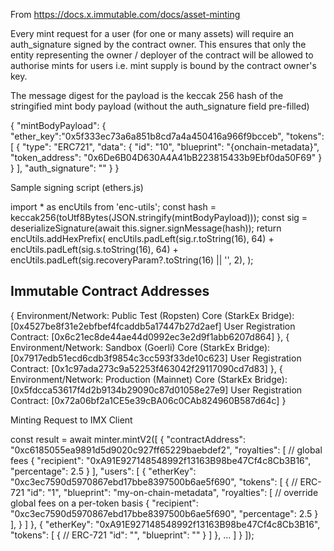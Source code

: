 From https://docs.x.immutable.com/docs/asset-minting

Every mint request for a user (for one or many assets) will require an auth_signature signed by the contract owner. This ensures that only the entity representing the owner / deployer of the contract will be allowed to authorise mints for users i.e. mint supply is bound by the contract owner's key.

The message digest for the payload is the keccak 256 hash of the stringified mint body payload (without the auth_signature field pre-filled)

{
  "mintBodyPayload": {
    "ether_key":"0x5f333ec73a6a851b8cd7a4a450416a966f9bcceb",
    "tokens": [
      {
        "type": "ERC721",
        "data": {
          "id": "10",
          "blueprint": "{onchain-metadata}",
          "token_address": "0x6De6B04D630A4A41bB223815433b9Ebf0da50F69"
        }
      }
    ],
    "auth_signature": ""
  }
}

Sample signing script (ethers.js)

import * as encUtils from 'enc-utils';
const hash = keccak256(toUtf8Bytes(JSON.stringify(mintBodyPayload)));
const sig = deserializeSignature(await this.signer.signMessage(hash));
return encUtils.addHexPrefix(
  encUtils.padLeft(sig.r.toString(16), 64) +
  encUtils.padLeft(sig.s.toString(16), 64) +
  encUtils.padLeft(sig.recoveryParam?.toString(16) || '', 2),
);

## Immutable Contract Addresses

{
    Environment/Network: Public Test (Ropsten)
    Core (StarkEx Bridge): [0x4527be8f31e2ebfbef4fcaddb5a17447b27d2aef]
    User Registration Contract: [0x6c21ec8de44ae44d0992ec3e2d9f1abb6207d864]
},
{
    Environment/Network: Sandbox (Goerli)
    Core (StarkEx Bridge): [0x7917edb51ecd6cdb3f9854c3cc593f33de10c623]
    User Registration Contract: [0x1c97ada273c9a52253f463042f29117090cd7d83]
},
{
    Environment/Network: Production (Mainnet)
    Core (StarkEx Bridge): [0x5fdcca53617f4d2b9134b29090c87d01058e27e9]
    User Registration Contract: [0x72a06bf2a1CE5e39cBA06c0CAb824960B587d64c]
}

Minting Request to IMX Client

const result = await minter.mintV2([
  {
      "contractAddress": "0xc6185055ea9891d5d9020c927ff65229baebdef2",
      "royalties": [ // global fees
          {
              "recipient": "0xA91E927148548992f13163B98be47Cf4c8Cb3B16",
              "percentage": 2.5
          }
      ],
      "users": [
          {
              "etherKey": "0xc3ec7590d5970867ebd17bbe8397500b6ae5f690",
              "tokens": [
                  {
                      // ERC-721
                      "id": "1",
                      "blueprint": "my-on-chain-metadata",
                      "royalties": [ // override global fees on a per-token basis
                          {
                              "recipient": "0xc3ec7590d5970867ebd17bbe8397500b6ae5f690",
                              "percentage": 2.5
                          }
                      ],
                  }
              ]
          },
          {
              "etherKey": "0xA91E927148548992f13163B98be47Cf4c8Cb3B16",
              "tokens": [
                  {
                      // ERC-721
                      "id": "",
                      "blueprint": ""
                  }
              ]
          },
          ...
      ]
  }
]);